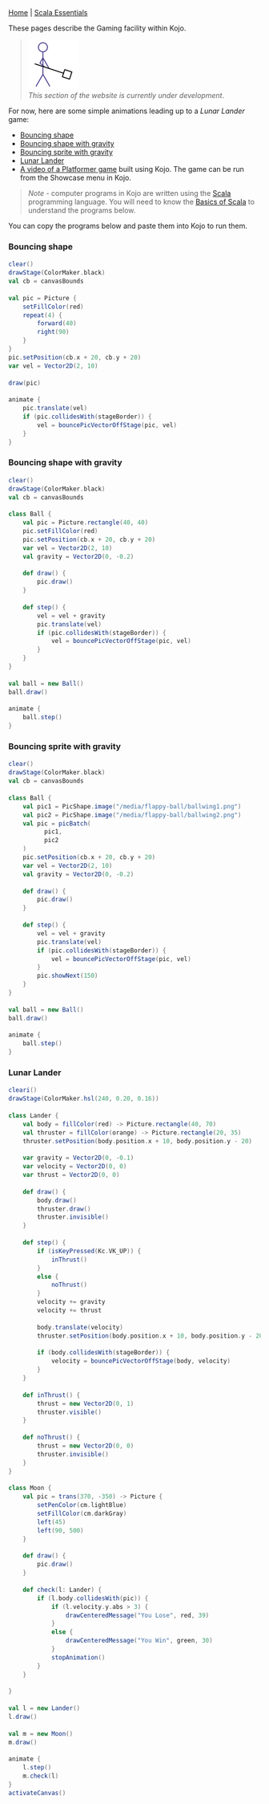 <div class="nav">
  <a href="index.html">Home</a> | <a href="../concepts/scala-essentials">Scala Essentials</a>
</div>

These pages describe the Gaming facility within Kojo.  

> <img src="man-at-work.png"/> <br/> *This section of the website is currently under development*.

For now, here are some simple animations leading up to a *Lunar Lander* game:

* [Bouncing shape](#bouncing-shape)
* [Bouncing shape with gravity](#bouncing-shape-with-gravity)
* [Bouncing sprite with gravity](#bouncing-sprite-with-gravity)
* [Lunar Lander](#lunar-lander)
* [A video of a Platformer game](https://www.youtube.com/watch?v=QytErHlrUpY) built using Kojo. The game can be run from the Showcase menu in Kojo.

> *Note* - computer programs in Kojo are written using the [Scala](http://scala-lang.org) programming language. You will need to know the [Basics of Scala](concepts/scala-essentials.html) to understand the programs below.

You can copy the programs below and paste them into Kojo to run them.

### Bouncing shape
```scala
clear()
drawStage(ColorMaker.black)
val cb = canvasBounds

val pic = Picture {
    setFillColor(red)
    repeat(4) {
        forward(40)
        right(90)
    }
}
pic.setPosition(cb.x + 20, cb.y + 20)
var vel = Vector2D(2, 10)

draw(pic)

animate {
    pic.translate(vel)
    if (pic.collidesWith(stageBorder)) {
        vel = bouncePicVectorOffStage(pic, vel)
    }
}
```


### Bouncing shape with gravity
```scala
clear()
drawStage(ColorMaker.black)
val cb = canvasBounds

class Ball {
    val pic = Picture.rectangle(40, 40)
    pic.setFillColor(red)
    pic.setPosition(cb.x + 20, cb.y + 20)
    var vel = Vector2D(2, 10)
    val gravity = Vector2D(0, -0.2)

    def draw() {
        pic.draw()
    }

    def step() {
        vel = vel + gravity
        pic.translate(vel)
        if (pic.collidesWith(stageBorder)) {
            vel = bouncePicVectorOffStage(pic, vel)
        }
    }
}

val ball = new Ball()
ball.draw()

animate {
    ball.step()
}
```

### Bouncing sprite with gravity
```scala
clear()
drawStage(ColorMaker.black)
val cb = canvasBounds

class Ball {
    val pic1 = PicShape.image("/media/flappy-ball/ballwing1.png")
    val pic2 = PicShape.image("/media/flappy-ball/ballwing2.png")
    val pic = picBatch(
          pic1,
          pic2
    )
    pic.setPosition(cb.x + 20, cb.y + 20)
    var vel = Vector2D(2, 10)
    val gravity = Vector2D(0, -0.2)

    def draw() {
        pic.draw()
    }

    def step() {
        vel = vel + gravity
        pic.translate(vel)
        if (pic.collidesWith(stageBorder)) {
            vel = bouncePicVectorOffStage(pic, vel)
        }
        pic.showNext(150)
    }
}

val ball = new Ball()
ball.draw()

animate {
    ball.step()
}
```

### Lunar Lander
```scala
cleari()
drawStage(ColorMaker.hsl(240, 0.20, 0.16))

class Lander {
    val body = fillColor(red) -> Picture.rectangle(40, 70)
    val thruster = fillColor(orange) -> Picture.rectangle(20, 35)
    thruster.setPosition(body.position.x + 10, body.position.y - 20)

    var gravity = Vector2D(0, -0.1)
    var velocity = Vector2D(0, 0)
    var thrust = Vector2D(0, 0)

    def draw() {
        body.draw()
        thruster.draw()
        thruster.invisible()
    }

    def step() {
        if (isKeyPressed(Kc.VK_UP)) {
            inThrust()
        }
        else {
            noThrust()
        }
        velocity += gravity
        velocity += thrust

        body.translate(velocity)
        thruster.setPosition(body.position.x + 10, body.position.y - 20)

        if (body.collidesWith(stageBorder)) {
            velocity = bouncePicVectorOffStage(body, velocity)
        }
    }

    def inThrust() {
        thrust = new Vector2D(0, 1)
        thruster.visible()
    }

    def noThrust() {
        thrust = new Vector2D(0, 0)
        thruster.invisible()
    }
}

class Moon {
    val pic = trans(370, -350) -> Picture {
        setPenColor(cm.lightBlue)
        setFillColor(cm.darkGray)
        left(45)
        left(90, 500)
    }

    def draw() {
        pic.draw()
    }

    def check(l: Lander) {
        if (l.body.collidesWith(pic)) {
            if (l.velocity.y.abs > 3) {
                drawCenteredMessage("You Lose", red, 39)
            }
            else {
                drawCenteredMessage("You Win", green, 30)
            }
            stopAnimation()
        }
    }

}

val l = new Lander()
l.draw()

val m = new Moon()
m.draw()

animate {
    l.step()
    m.check(l)
}
activateCanvas()
```
